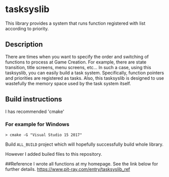 # tasksyslib
This library provides a system that runs function registered with list according to priority.

## Description
There are times when you want to specify the order and switching of functions to process at Game Creation.
For example, there are state transition, title screens, menu screens, etc...
In such a case, using this tasksyslib, you can easily build a task system.
Specifically, function pointers and priorities are registered as tasks.
Also, this tasksyslib is designed to use wastefully the memory space used by the task system itself.

## Build instructions
I has recommended 'cmake'

### For example for Windows
`> cmake -G "Visual Studio 15 2017"`

Build `ALL_BUILD` project which will hopefully successfully build whole library.

However I added builed files to this repository.

##Reference
I wrote all functions at my homepage.
See the link below for further details.
https://www.pit-ray.com/entry/tasksyslib_ref
